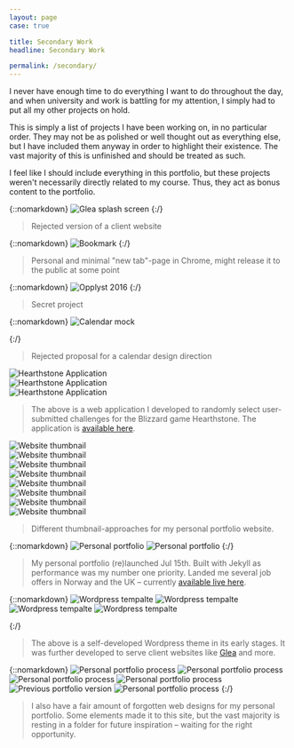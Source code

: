 ```yaml
---
layout: page
case: true

title: Secondary Work
headline: Secondary Work

permalink: /secondary/
---
```


<p class="lead">I never have enough time to do everything I want to do throughout the day, and when university and work is battling for my attention, I simply had to put all my other projects on hold.</p>

This is simply a list of projects I have been working on, in no particular order. They may not be as polished or well thought out as everything else, but I have included them anyway in order to highlight their existence. The vast majority of this is unfinished and should be treated as such.

I feel like I should include everything in this portfolio, but these projects weren't necessarily directly related to my course. Thus, they act as bonus content to the portfolio.

<div class="div"></div>

{::nomarkdown}
<img src="../img/secondary/glea.png" alt="Glea splash screen">
{:/}

<div class="div"></div>

> Rejected version of a client website

<div class="div"></div>

{::nomarkdown}
<img src="../img/secondary/bookmark.png" alt="Bookmark">
{:/}

<div class="div"></div>

> Personal and minimal "new tab"-page in Chrome, might release it to the public at some point

<div class="div"></div>

{::nomarkdown}
<img src="../img/secondary/opplyst.jpg" alt="Opplyst 2016">
{:/}

<div class="div"></div>

> Secret project

<div class="div"></div>

{::nomarkdown}
<img src="../img/secondary/2016.png" class="tall" alt="Calendar mock">

{:/}

<div class="div"></div>

> Rejected proposal for a calendar design direction


<div class="div"></div>

<div class="grid">
	<div class="col-100">
		<img src="../img/secondary/hearthstone1.jpg" alt="Hearthstone Application">
	</div>
	<div class="col-100">
		<img src="../img/secondary/hearthstone2.jpg" alt="Hearthstone Application">
	</div>
	<div class="col-100 full-width">
		<img src="../img/secondary/hearthstone3.png" alt="Hearthstone Application">
	</div>
</div>

<div class="div"></div>

> The above is a web application I developed to randomly select user-submitted challenges for the Blizzard game Hearthstone. The application is <a href="http://hearthstone.party" target="_blank">available here</a>.

<div class="div"></div>

<div class="grid">
	<div class="col-100">
		<img src="../img/secondary/older/1.jpg" alt="Website thumbnail">
	</div>
	<div class="col-100">
		<img src="../img/secondary/older/2.jpg" alt="Website thumbnail">
	</div>
	<div class="col-100">
		<img src="../img/secondary/older/5.jpg" alt="Website thumbnail">
	</div>
	<div class="col-100">
		<img src="../img/secondary/older/4.jpg" alt="Website thumbnail">
	</div>
	<div class="col-100">
		<img src="../img/secondary/old/1.jpg" alt="Website thumbnail">
	</div>
	<div class="col-100">
		<img src="../img/secondary/old/2.jpg" alt="Website thumbnail">
	</div>
	<div class="col-100">
		<img src="../img/secondary/old/5.jpg" alt="Website thumbnail">
	</div>
	<div class="col-100">
		<img src="../img/secondary/old/4.jpg" alt="Website thumbnail">
	</div>
</div>

<div class="div"></div>

> Different thumbnail-approaches for my personal portfolio website.

<div class="div"></div>

{::nomarkdown}
<img src="../img/secondary/stealth.jpg" alt="Personal portfolio">
<img src="../img/secondary/stealth2.jpg" alt="Personal portfolio">
{:/}

<div class="div"></div>

> My personal portfolio (re)launched Jul 15th. Built with Jekyll as performance was my number one priority. Landed me several job offers in Norway and the UK – currently <a href="http://www.magnusskare.com" target="_blank">available live here</a>.

<div class="div"></div>

{::nomarkdown}
<img src="../img/secondary/wp-1.png" class="tall" alt="Wordpress tempalte">
<img src="../img/secondary/wp-2.png" class="tall" alt="Wordpress tempalte">
<img src="../img/secondary/teaser.png" class="tall" alt="Wordpress tempalte">
<img src="../img/secondary/wp-4.jpg" alt="Wordpress tempalte">
<!-- <img src="../img/secondary/glea-web.png" class="tall" alt="Wordpress tempalte"> -->
{:/}

<div class="div"></div>

> The above is a self-developed Wordpress theme in its early stages. It was further developed to serve client websites like <a href="http://glea.no" target="_blank">Glea</a> and more.

<div class="div"></div>

{::nomarkdown}
<img src="../img/secondary/per1.png" class="browser" alt="Personal portfolio process">
<img src="../img/secondary/per3.png" alt="Personal portfolio process">
<img src="../img/secondary/per4.png" alt="Personal portfolio process">
<img src="../img/secondary/per6.png" alt="Personal portfolio process">
<img src="../img/secondary/colour.png" class="browser tall" alt="Previous portfolio version">
<img src="../img/secondary/per5.png" class="browser" alt="Personal portfolio process">
{:/}

> I also have a fair amount of forgotten web designs for my personal portfolio. Some elements made it to this site, but the vast majority is resting in a folder for future inspiration – waiting for the right opportunity.

<div class="div"></div>

